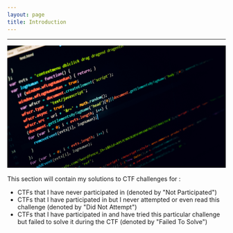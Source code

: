 ```yaml
---
layout: page
title: Introduction
---
```

<hr/>

![CryptoHack Image](/assets/img/pastCTFimages/img1.jpg)

This section will contain my solutions to CTF challenges for :
* CTFs that I have never participated in (denoted by "Not Participated") 
* CTFs that I have participated in but I never attempted or even read this challenge (denoted by "Did Not Attempt")
* CTFs that I have participated in and have tried this particular challenge but failed to solve it during the CTF (denoted by "Failed To Solve")

